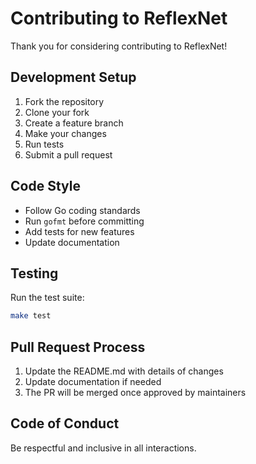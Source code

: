 # Contributing to ReflexNet

Thank you for considering contributing to ReflexNet!

## Development Setup

1. Fork the repository
2. Clone your fork
3. Create a feature branch
4. Make your changes
5. Run tests
6. Submit a pull request

## Code Style

- Follow Go coding standards
- Run `gofmt` before committing
- Add tests for new features
- Update documentation

## Testing

Run the test suite:

```bash
make test
```

## Pull Request Process

1. Update the README.md with details of changes
2. Update documentation if needed
3. The PR will be merged once approved by maintainers

## Code of Conduct

Be respectful and inclusive in all interactions.

